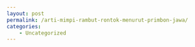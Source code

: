 ```yaml
---
layout: post
permalink: /arti-mimpi-rambut-rontok-menurut-primbon-jawa/
categories:
    - Uncategorized
---
```


